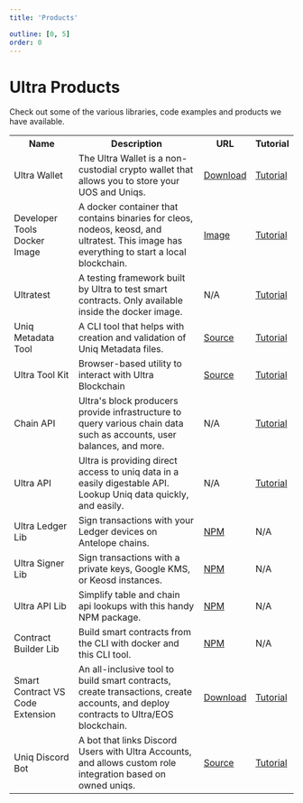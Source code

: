 ```yaml
---
title: 'Products'

outline: [0, 5]
order: 0
---
```


# Ultra Products

Check out some of the various libraries, code examples and products we have available.

<table>
    <tr>
        <th>Name</th>
        <th>Description</th>
        <th>URL</th>
        <th>Tutorial</th>
    </tr>
    <tr>
        <td>Ultra Wallet</td>
        <td>The Ultra Wallet is a non-custodial crypto wallet that allows you to store your UOS and Uniqs.</td>
        <td><a href="https://chromewebstore.google.com/detail/ultra-wallet/kjjebdkfeagdoogagbhepmbimaphnfln">Download</a></td>
        <td><a href="./ultra-wallet/index">Tutorial</a></td>
    </tr>
    <tr>
        <td>Developer Tools Docker Image</td>
        <td>A docker container that contains binaries for cleos, nodeos, keosd, and ultratest. This image has everything to start a local blockchain.</td>
        <td><a href="https://quay.io/repository/ultra.io/3rdparty-devtools?tab=tags&tag=latest">Image</a></td>
        <td><a href="../tutorials/docker/getting-started">Tutorial</a></td>
    </tr>
    <tr>
        <td>Ultratest</td>
        <td>A testing framework built by Ultra to test smart contracts. Only available inside the docker image.</td>
        <td>N/A</td>
        <td><a href="./ultratest/index">Tutorial</a></td>
    </tr>
    <tr>
        <td>Uniq Metadata Tool</td>
        <td>A CLI tool that helps with creation and validation of Uniq Metadata files.</td>
        <td><a href="https://github.com/ultraio/metadata-tool">Source</a></td>
        <td><a href="./uniq-metadata-tool/index">Tutorial</a></td>
    </tr>
    <tr>
        <td>Ultra Tool Kit</td>
        <td>Browser-based utility to interact with Ultra Blockchain</td>
        <td><a href="https://github.com/ultraio/ultra-tool-kit">Source</a></td>
        <td><a href="./ultra-tool-kit/index">Tutorial</a></td>
    </tr>
    <tr>
        <td>Chain API</td>
        <td>Ultra's block producers provide infrastructure to query various chain data such as accounts, user balances, and more.</td>
        <td>N/A</td>
        <td><a href="./chain-api/index">Tutorial</a></td>
    </tr>
    <tr>
        <td>Ultra API</td>
        <td>Ultra is providing direct access to uniq data in a easily digestable API. Lookup Uniq data quickly, and easily.</td>
        <td>N/A</td>
        <td><a href="./nft-api/introduction">Tutorial</a></td>
    </tr>
    <tr>
        <td>Ultra Ledger Lib</td>
        <td>Sign transactions with your Ledger devices on Antelope chains.</td>
        <td><a href="https://www.npmjs.com/package/@ultraos/ultra-ledger-lib">NPM</a></td>
        <td>N/A</td>
    </tr>
    <tr>
        <td>Ultra Signer Lib</td>
        <td>Sign transactions with a private keys, Google KMS, or Keosd instances.</td>
        <td><a href="https://www.npmjs.com/package/@ultraos/ultra-signer-lib">NPM</a></td>
        <td>N/A</td>
    </tr>
    <tr>
        <td>Ultra API Lib</td>
        <td>Simplify table and chain api lookups with this handy NPM package.</td>
        <td><a href="https://www.npmjs.com/package/@ultraos/ultra-api-lib">NPM</a></td>
        <td>N/A</td>
    </tr>
    <tr>
        <td>Contract Builder Lib</td>
        <td>Build smart contracts from the CLI with docker and this CLI tool.</td>
        <td><a href="https://www.npmjs.com/package/@ultraos/contract-builder">NPM</a></td>
        <td>N/A</td>
    </tr>
    <tr>
        <td>Smart Contract VS Code Extension</td>
        <td>An all-inclusive tool to build smart contracts, create transactions, create accounts, and deploy contracts to Ultra/EOS blockchain.</td>
        <td><a href="https://marketplace.visualstudio.com/items?itemName=ultraio.ultra-cpp">Download</a></td>
        <td><a href="../tutorials/smart-contracts/compile.md">Tutorial</a></td>
    </tr>
    <tr>
        <td>Uniq Discord Bot</td>
        <td>A bot that links Discord Users with Ultra Accounts, and allows custom role integration based on owned uniqs.</td>
        <td><a href="https://github.com/ultraio/ultra-discord-uniq-roles-bot">Source</a></td>
        <td><a href="./uniq-discord-bot/index">Tutorial</a></td>
    </tr>
</table>
